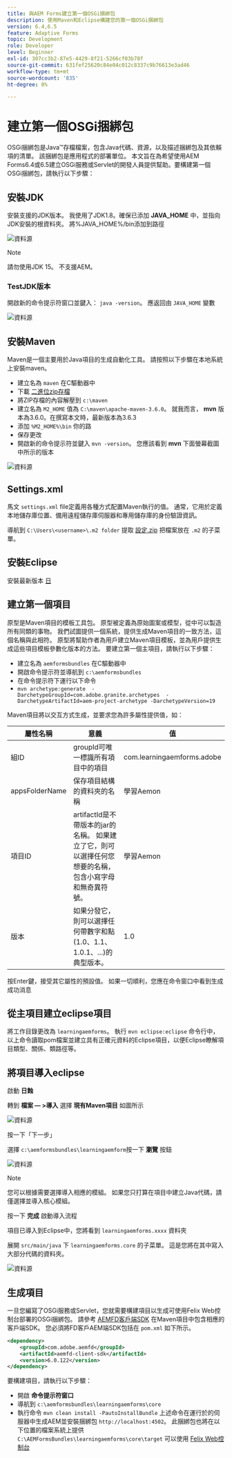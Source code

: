 ```yaml
---
title: 與AEM Forms建立第一個OSGi捆綁包
description: 使用Maven和Eclipse構建您的第一個OSGi捆綁包
version: 6.4,6.5
feature: Adaptive Forms
topic: Development
role: Developer
level: Beginner
exl-id: 307cc3b2-87e5-4429-8f21-5266cf03b78f
source-git-commit: 631fef25620c84e04c012c8337c9b76613e3ad46
workflow-type: tm+mt
source-wordcount: '835'
ht-degree: 0%

---
```


# 建立第一個OSGi捆綁包

OSGi捆綁包是Java™存檔檔案，包含Java代碼、資源，以及描述捆綁包及其依賴項的清單。 該捆綁包是應用程式的部署單位。 本文旨在為希望使用AEM Forms6.4或6.5建立OSGi服務或Servlet的開發人員提供幫助。要構建第一個OSGi捆綁包，請執行以下步驟：


## 安裝JDK

安裝支援的JDK版本。 我使用了JDK1.8。確保已添加 **JAVA_HOME** 中，並指向JDK安裝的根資料夾。
將%JAVA_HOME%/bin添加到路徑

![資料源](assets/java-home.JPG)

>[!NOTE]
> 請勿使用JDK 15。 不支援AEM。

### TestJDK版本

開啟新的命令提示符窗口並鍵入： `java -version`。 應返回由 `JAVA_HOME` 變數

![資料源](assets/java-version.JPG)

## 安裝Maven

Maven是一個主要用於Java項目的生成自動化工具。 請按照以下步驟在本地系統上安裝maven。

* 建立名為 `maven` 在C驅動器中
* 下載 [二進位zip存檔](https://maven.apache.org/download.cgi)
* 將ZIP存檔的內容解壓到 `c:\maven`
* 建立名為 `M2_HOME` 值為 `C:\maven\apache-maven-3.6.0`。 就我而言， **mvn** 版本為3.6.0。在撰寫本文時，最新版本為3.6.3
* 添加 `%M2_HOME%\bin` 你的路
* 保存更改
* 開啟新的命令提示符並鍵入 `mvn -version`。 您應該看到 **mvn** 下面螢幕截圖中所示的版本

![資料源](assets/mvn-version.JPG)

## Settings.xml

馬文 `settings.xml` file定義用各種方式配置Maven執行的值。 通常，它用於定義本地儲存庫位置、備用遠程儲存庫伺服器和專用儲存庫的身份驗證資訊。

導航到 `C:\Users\<username>\.m2 folder`
提取 [設定.zip](assets/settings.zip) 把檔案放在 `.m2` 的子菜單。

## 安裝Eclipse

安裝最新版本 [日](https://www.eclipse.org/downloads/)

## 建立第一個項目

原型是Maven項目的模板工具包。 原型被定義為原始圖案或模型，從中可以製造所有同類的事物。 我們試圖提供一個系統，提供生成Maven項目的一致方法，這個名稱與此相符。 原型將幫助作者為用戶建立Maven項目模板，並為用戶提供生成這些項目模板參數化版本的方法。
要建立第一個主項目，請執行以下步驟：

* 建立名為 `aemformsbundles` 在C驅動器中
* 開啟命令提示符並導航到 `c:\aemformsbundles`
* 在命令提示符下運行以下命令
* `mvn archetype:generate  -DarchetypeGroupId=com.adobe.granite.archetypes  -DarchetypeArtifactId=aem-project-archetype -DarchetypeVersion=19`

Maven項目將以交互方式生成，並要求您為許多屬性提供值，如：

| 屬性名稱 | 意義 | 值 |
------------------------|---------------------------------------|---------------------
| 組ID | groupId可唯一標識所有項目中的項目 | com.learningaemforms.adobe |
| appsFolderName | 保存項目結構的資料夾的名稱 | 學習Aemon |
| 項目ID | artifactId是不帶版本的jar的名稱。 如果建立了它，則可以選擇任何您想要的名稱，包含小寫字母和無奇異符號。 | 學習Aemon |
| 版本 | 如果分發它，則可以選擇任何帶數字和點(1.0、1.1、1.0.1、...)的典型版本。 | 1.0 |

按Enter鍵，接受其它屬性的預設值。
如果一切順利，您應在命令窗口中看到生成成功消息

## 從主項目建立eclipse項目

將工作目錄更改為 `learningaemforms`。
執行 `mvn eclipse:eclipse` 命令行中，以上命令讀取pom檔案並建立具有正確元資料的Eclipse項目，以便Eclipse瞭解項目類型、關係、類路徑等。

## 將項目導入eclipse

啟動 **日蝕**

轉到 **檔案 — >導入** 選擇 **現有Maven項目** 如圖所示

![資料源](assets/import-mvn-project.JPG)

按一下「下一步」

選擇 `c:\aemformsbundles\learningaemform`按一下 **瀏覽** 按鈕

![資料源](assets/select-mvn-project.JPG)

>[!NOTE]
>您可以根據需要選擇導入相應的模組。 如果您只打算在項目中建立Java代碼，請僅選擇並導入核心模組。

按一下 **完成** 啟動導入流程

項目已導入到Eclipse中，您將看到 `learningaemforms.xxxx` 資料夾

展開 `src/main/java` 下 `learningaemforms.core` 的子菜單。 這是您將在其中寫入大部分代碼的資料夾。

![資料源](assets/learning-core.JPG)

## 生成項目




一旦您編寫了OSGi服務或Servlet，您就需要構建項目以生成可使用Felix Web控制台部署的OSGi捆綁包。 請參考 [AEMFD客戶端SDK](https://search.maven.org/artifact/com.adobe.aemfd/aemfd-client-sdk) 在Maven項目中包含相應的客戶端SDK。 您必須將FD客戶AEM端SDK包括在 `pom.xml` 如下所示。







```xml
<dependency>
    <groupId>com.adobe.aemfd</groupId>
    <artifactId>aemfd-client-sdk</artifactId>
    <version>6.0.122</version>
</dependency>
```

要構建項目，請執行以下步驟：

* 開啟 **命令提示符窗口**
* 導航到 `c:\aemformsbundles\learningaemforms\core`
* 執行命令 `mvn clean install -PautoInstallBundle`
上述命令在運行於的伺服器中生成AEM並安裝捆綁包 `http://localhost:4502`。 此捆綁包也將在以下位置的檔案系統上提供
   `C:\AEMFormsBundles\learningaemforms\core\target` 可以使用 [Felix Web控制台](http://localhost:4502/system/console/bundles)
